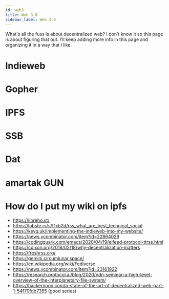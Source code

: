 ```yaml
---
id: web3
title: Web 3.0
sidebar_label: Web 3.0
---
```


What's all the fuss is about decentralized web? I don't know it so this page is about figuring that out. I'll keep adding more info in this page and organizing it in a way that I like.

# Indieweb

# Gopher

# IPFS

# SSB

# Dat

# amartak GUN

# How do I put my wiki on ipfs

- https://libreho.st/
- https://lobste.rs/s/f1xb2d/rss_what_are_best_technical_social
- https://kevq.uk/implementing-the-indieweb-into-my-website/
- https://news.ycombinator.com/item?id=22864029
- https://codingquark.com/emacs/2020/04/19/elfeed-protocol-ttrss.html
- https://cdixon.org/2018/02/18/why-decentralization-matters
- https://freshrss.org/
- https://gemini.circumlunar.space/
- https://en.wikipedia.org/wiki/Fediverse
- https://news.ycombinator.com/item?id=23161922
- https://research.protocol.ai/blog/2020/ndn-seminar-a-high-level-overview-of-the-interplanetary-file-system/
- https://hackernoon.com/a-state-of-the-art-of-decentralized-web-part-1-54f70fdb7355 (good series)
